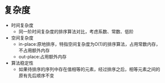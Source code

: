 # 复杂度

* 时间复杂度
  * 同一阶时间复杂度的排序算法对比，考虑系数、常数、低阶 
* 空间复杂度
  * in-place:原地排序，特指空间复杂度为O\(1\)的排序算法，占用常数内存，不占用额外内存
  * out-place:占用额外内存
* 算法稳定性
  * 如果待排序的序列中存在值相等的元素，经过排序之后，相等元素之间的原有先后顺序不变

